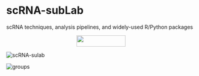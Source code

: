 # scRNA-subLab
scRNA techniques, analysis pipelines, and widely-used R/Python packages


<div align=center><img width="130" height="30" src="https://github.com/sulab-wmu/scRNA-subLab/tree/master/pic/scRNA-sulab.png"/> </div>

![scRNA-sulab](https://github.com/sulab-wmu/scRNA-subLab/tree/master/pic/scRNA-sulab.png)



![groups](https://github.com/sulab-wmu/scRNA-subLab/tree/master/pic/group.png)

